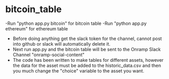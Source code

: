 # bitcoin_table

-Run "python app.py bitcoin" for bitcoin table
-Run "python app.py ethereum" for ethereum table

- Before doing anything get the slack token for the channel, cannot post into github or slack will automatically delete it. 
- Next run app.py and the bitcoin table will be sent to the Onramp Slack Channel "onramp-social-content" 
- The code has been written to make tables for different assets, however the data for the asset must be added to the historic_data.csv and then you much change the "choice" variable to the asset you want. 
